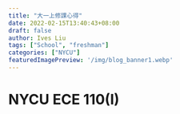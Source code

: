```yaml
---
title: "大一上修課心得"
date: 2022-02-15T13:40:43+08:00
draft: false
author: Ives Liu
tags: ["School", "freshman"]
categories: ["NYCU"]
featuredImagePreview: '/img/blog_banner1.webp'
---
```


# NYCU ECE 110(I)

